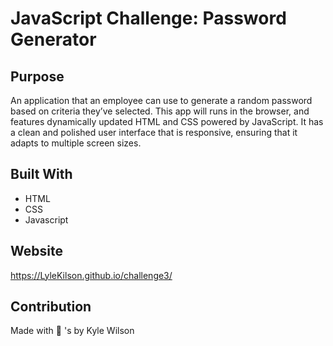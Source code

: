 # JavaScript Challenge: Password Generator

## Purpose
An application that an employee can use to generate a random password based on criteria they’ve selected. This app will runs in the browser, and features dynamically updated HTML and CSS powered by JavaScript. It has a clean and polished user interface that is responsive, ensuring that it adapts to multiple screen sizes.


## Built With
* HTML
* CSS
* Javascript

## Website
https://LyleKilson.github.io/challenge3/

## Contribution
Made with 🧠 's by Kyle Wilson